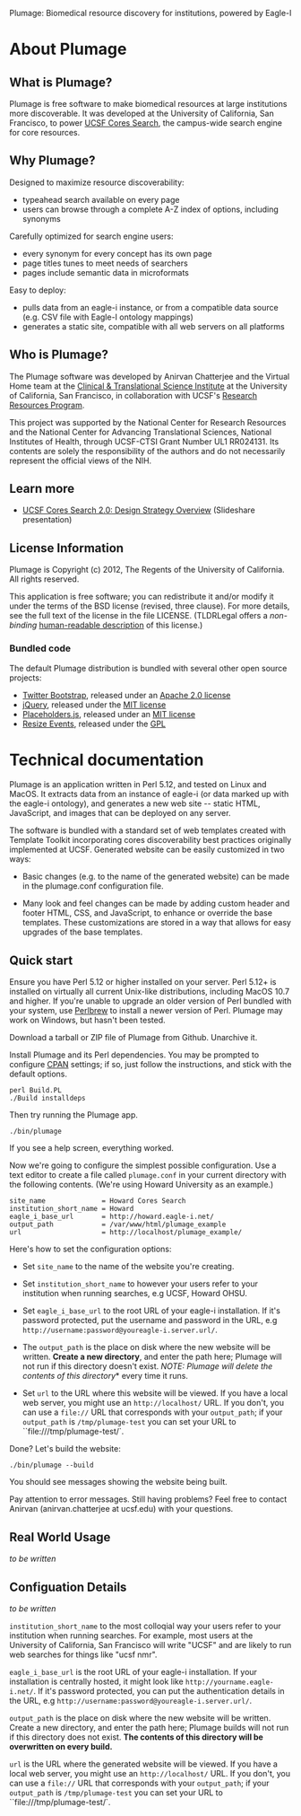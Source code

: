 Plumage: Biomedical resource discovery for institutions, powered by Eagle-I

# About Plumage

## What is Plumage?

Plumage is free software to make biomedical resources at large
institutions more discoverable. It was developed at the University of
California, San Francisco, to power [UCSF Cores Search], the
campus-wide search engine for core resources.

## Why Plumage?

Designed to maximize resource discoverability:

* typeahead search available on every page
* users can browse through a complete A-Z index of options, including synonyms

Carefully optimized for search engine users:

* every synonym for every concept has its own page
* page titles tunes to meet needs of searchers
* pages include semantic data in microformats

Easy to deploy:

* pulls data from an eagle-i instance, or from a compatible data source (e.g. CSV file with Eagle-I ontology mappings)
* generates a static site, compatible with all web servers on all platforms

## Who is Plumage?

The Plumage software was developed by Anirvan Chatterjee and the
Virtual Home team at the [Clinical & Translational Science
Institute][CTSI] at the University of California, San Francisco, in
collaboration with UCSF's [Research Resources Program][RRP].

This project was supported by the National Center for Research
Resources and the National Center for Advancing Translational
Sciences, National Institutes of Health, through UCSF-CTSI Grant
Number UL1 RR024131. Its contents are solely the responsibility of the
authors and do not necessarily represent the official views of the
NIH.

## Learn more

* [UCSF Cores Search 2.0: Design Strategy Overview](slides) (Slideshare presentation)

## License Information

Plumage is Copyright (c) 2012, The Regents of the University of
California. All rights reserved.

This application is free software; you can redistribute it and/or
modify it under the terms of the BSD license (revised, three clause).
For more details, see the full text of the license in the file
LICENSE. (TLDRLegal offers a _non-binding_ [human-readable
description](TLDRLegal) of this license.)

### Bundled code

The default Plumage distribution is bundled with several other open
source projects:

* [Twitter Bootstrap], released under an [Apache 2.0 license]
* [jQuery], released under the [MIT license]
* [Placeholders.js], released under an [MIT license]
* [Resize Events], released under the [GPL]

# Technical documentation

Plumage is an application written in Perl 5.12, and tested on Linux
and MacOS. It extracts data from an instance of eagle-i (or data
marked up with the eagle-i ontology), and generates a new web site --
static HTML, JavaScript, and images that can be deployed on any
server.

The software is bundled with a standard set of web templates created
with Template Toolkit incorporating cores discoverability best
practices originally implemented at UCSF. Generated website can be
easily customized in two ways:

* Basic changes (e.g. to the name of the generated website) can be
  made in the plumage.conf configuration file.

* Many look and feel changes can be made by adding custom header and
  footer HTML, CSS, and JavaScript, to enhance or override the base
  templates. These customizations are stored in a way that allows for
  easy upgrades of the base templates.

## Quick start

Ensure you have Perl 5.12 or higher installed on your server. Perl
5.12+ is installed on virtually all current Unix-like distributions,
including MacOS 10.7 and higher. If you're unable to upgrade an older
version of Perl bundled with your system, use [Perlbrew] to install a
newer version of Perl. Plumage may work on Windows, but hasn't been
tested.

Download a tarball or ZIP file of Plumage from Github. Unarchive it.

Install Plumage and its Perl dependencies. You may be prompted to
configure [CPAN] settings; if so, just follow the instructions, and
stick with the default options.

    perl Build.PL
    ./Build installdeps

Then try running the Plumage app.

    ./bin/plumage

If you see a help screen, everything worked.

Now we're going to configure the simplest possible configuration. Use
a text editor to create a file called `plumage.conf` in your current
directory with the following contents. (We're using Howard University
as an example.)

    site_name              = Howard Cores Search
    institution_short_name = Howard
    eagle_i_base_url       = http://howard.eagle-i.net/
    output_path            = /var/www/html/plumage_example
    url                    = http://localhost/plumage_example/

Here's how to set the configuration options:

* Set `site_name` to the name of the website you're creating.

* Set `institution_short_name` to however your users refer to your
  institution when running searches, e.g UCSF, Howard OHSU.

* Set `eagle_i_base_url` to the root URL of your eagle-i
  installation. If it's password protected, put the username and
  password in the URL, e.g
  `http://username:password@youreagle-i.server.url/`.

* The `output_path` is the place on disk where the new website will be
  written. **Create a new directory**, and enter the path here;
  Plumage will not run if this directory doesn't exist. *NOTE: Plumage
  will delete the contents of this directory** every time it runs.

* Set `url` to the URL where this website will be viewed. If you have
  a local web server, you might use an `http://localhost/` URL. If you
  don't, you can use a `file://` URL that corresponds with your
  `output_path`; if your `output_path` is `/tmp/plumage-test` you can
  set your URL to ``file:///tmp/plumage-test/`.

Done? Let's build the website:

    ./bin/plumage --build

You should see messages showing the website being built.

Pay attention to error messages. Still having problems? Feel free to
contact Anirvan (anirvan.chatterjee at ucsf.edu) with your questions.

## Real World Usage

*to be written*

## Configuation Details

*to be written*

`institution_short_name` to the most colloqial way your users refer to
your institution when running searches. For example, most users at the
University of California, San Francisco will write "UCSF" and are
likely to run web searches for things like "ucsf nmr".

`eagle_i_base_url` is the root URL of your eagle-i installation. If
your installation is centrally hosted, it might look like
`http://yourname.eagle-i.net/`. If it's password protected, you can
put the authentication details in the URL, e.g
`http://username:password@youreagle-i.server.url/`.

`output_path` is the place on disk where the new website will be
written. Create a new directory, and enter the path here; Plumage
builds will not run if this directory does not exist. **The contents
of this directory will be overwritten on every build.**

`url` is the URL where the generated website will be viewed. If you
have a local web server, you might use an `http://localhost/` URL. If
you don't, you can use a `file://` URL that corresponds with your
`output_path`; if your `output_path` is `/tmp/plumage-test` you can
set your URL to ``file:///tmp/plumage-test/`.


[UCSF Cores Search]: http://cores.ucsf.edu/
[CTSI]: http://ctsi.ucsf.edu/
[RRP]: http://rrp.ucsf.edu/
[slides]: http://www.slideshare.net/CTSIatUCSF/ucsf-cores-search-20-design-strategy-overview
[TLDRLegal]: http://www.tldrlegal.com/license/bsd-3-clause-license-(revised)
[Twitter Bootstrap]: http://twitter.github.com/bootstrap/
[Placeholders.js]: https://github.com/jamesallardice/Placeholders.js
[Resize Events]: http://irama.org/web/dhtml/resize-events/
[jQuery]: http://jquery.com/
[Apache 2.0 license]: http://www.apache.org/licenses/LICENSE-2.0
[GPL]: http://www.gnu.org/licenses/gpl.html
[MIT license]: http://opensource.org/licenses/mit-license.php
[Perlbrew]: http://perlbrew.pl/
[CPAN]: http://www.cpan.org/
